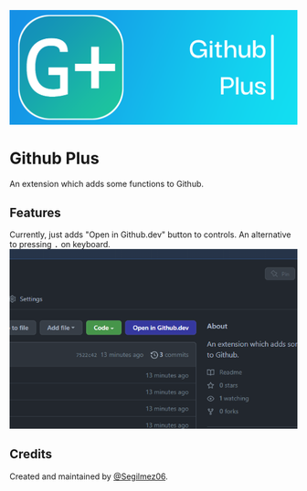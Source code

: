 ![Github Plus logo](resources/Banner.png "Github Plus logo")
# Github Plus
An extension which adds some functions to Github.

## Features
Currently, just adds "Open in Github.dev" button to controls. An alternative to pressing <kbd>.</kbd> on keyboard.
![Screenshot](resources/ss1.png "Screenshot")

## Credits
Created and maintained by [@Segilmez06](https://github.com/Segilmez06).
